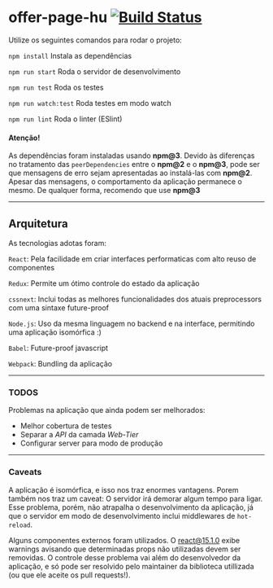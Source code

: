 offer-page-hu [![Build Status](https://travis-ci.org/vmattos/offer-page-hu.svg?branch=master)](https://travis-ci.org/vmattos/offer-page-hu)
==============

Utilize os seguintes comandos para rodar o projeto:

`npm install` Instala as dependências

`npm run start` Roda o servidor de desenvolvimento

`npm run test` Roda os testes

`npm run watch:test` Roda testes em modo watch

`npm run lint` Roda o linter (ESlint)

#### Atenção!

As dependências foram instaladas usando **npm@3**.
Devido às diferenças no tratamento das `peerDependencies` entre o **npm@2** e o **npm@3**, pode ser
que mensagens de erro sejam apresentadas ao instalá-las com **npm@2**.
Apesar das mensagens, o comportamento da aplicação permanece o mesmo.
De qualquer forma, recomendo que use **npm@3**

---

## Arquitetura

As tecnologias adotas foram:

`React`: Pela facilidade em criar interfaces performaticas com alto reuso de componentes

`Redux`: Permite um ótimo controle do estado da aplicação

`cssnext`: Inclui todas as melhores funcionalidades dos atuais preprocessors com uma sintaxe future-proof

`Node.js`: Uso da mesma linguagem no backend e na interface, permitindo uma aplicação isomórfica  :)

`Babel`: Future-proof javascript

`Webpack`: Bundling da aplicação

---

### TODOS

Problemas na aplicação que ainda podem ser melhorados:

- Melhor cobertura de testes
- Separar a *API* da camada *Web-Tier*
- Configurar server para modo de produção


---

### Caveats

A aplicação é isomórfica, e isso nos traz enormes vantagens. Porem também nos traz um caveat: O servidor irá demorar algum tempo para ligar.
Esse problema, porém, não atrapalha o desenvolvimento da aplicação, já que o servidor em modo de desenvolvimento inclui middlewares de `hot-reload`.

Alguns componentes externos foram utilizados. O react@15.1.0 exibe warnings avisando que determinadas props não utilizadas devem ser removidas.
O controle desse problema vai além do desenvolvedor da aplicação, e só pode ser resolvido pelo maintainer da biblioteca utillizada (ou que ele aceite os pull requests!).
